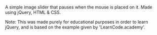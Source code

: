 A simple image slider that pauses when the mouse is placed on it. Made using jQuery, HTML & CSS. 

Note: This was made purely for educational purposes in order to learn jQuery, and is based on the example given by 'LearnCode.academy'.

